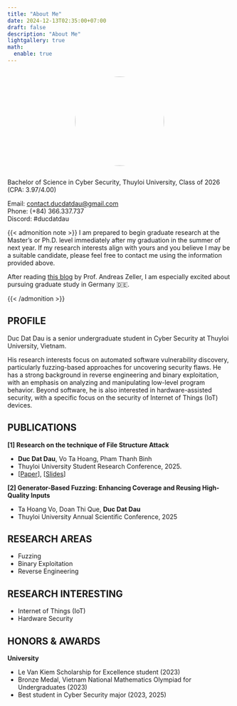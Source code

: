 ```yaml
---
title: "About Me"
date: 2024-12-13T02:35:00+07:00
draft: false
description: "About Me"
lightgallery: true
math:
  enable: true
---
```


<div style="text-align: center;">
    <figure style="display: inline-block; text-align: center;">
        <img src="/aboutme/ducdatdau.jpg" style="width: 200px; border-radius:999px; max-width: 100%;">
    </figure>
</div>

Bachelor of Science in Cyber Security, Thuyloi University, Class of 2026 (CPA: 3.97/4.00)

Email: contact.ducdatdau@gmail.com\
Phone: (+84) 366.337.737\
Discord: #ducdatdau

{{< admonition note >}}
I am prepared to begin graduate research at the Master’s or Ph.D. level immediately after my graduation in the summer of next year. If my research interests align with yours and you believe I may be a suitable candidate, please feel free to contact me using the information provided above.

After reading [this blog](https://andreas-zeller.info/2020/07/01/whats-it-like-to-be-a-phd-student-in-germany.html) by Prof. Andreas Zeller, I am especially excited about pursuing graduate study in Germany 🇩🇪. 

{{< /admonition >}}

## PROFILE 

Duc Dat Dau is a senior undergraduate student in Cyber Security at Thuyloi University, Vietnam.

His research interests focus on automated software vulnerability discovery, particularly fuzzing-based approaches for uncovering security flaws. He has a strong background in reverse engineering and binary exploitation, with an emphasis on analyzing and manipulating low-level program behavior. Beyond software, he is also interested in hardware-assisted security, with a specific focus on the security of Internet of Things (IoT) devices. 

## PUBLICATIONS

**[1] Research on the technique of File Structure Attack**
- **Duc Dat Dau**, Vo Ta Hoang, Pham Thanh Binh
- Thuyloi University Student Research Conference, 2025.
- [[Paper](https://drive.google.com/file/d/1oOxggNl9o6vVCm_NUzv_Bw84ft8qIq7i/view?usp=sharing)], [[Slides](https://docs.google.com/presentation/d/1lQVh6cK0SJh0SDFLPx-KoKBrIuQq_XC5/edit?usp=sharing&ouid=102103163135316721762&rtpof=true&sd=true)]

**[2] Generator-Based Fuzzing: Enhancing Coverage and Reusing High-Quality Inputs**
- Ta Hoang Vo, Doan Thi Que, **Duc Dat Dau**
- Thuyloi University Annual Scientific Conference, 2025 

## RESEARCH AREAS

- Fuzzing
- Binary Exploitation 
- Reverse Engineering 

## RESEARCH INTERESTING

- Internet of Things (IoT)
- Hardware Security 

## HONORS & AWARDS 

**University**
  - Le Van Kiem Scholarship for Excellence student (2023)
  - Bronze Medal, Vietnam National Mathematics Olympiad for Undergraduates (2023)
  - Best student in Cyber Security major (2023, 2025)